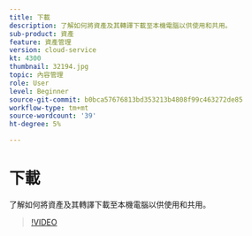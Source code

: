 ```yaml
---
title: 下載
description: 了解如何將資產及其轉譯下載至本機電腦以供使用和共用。
sub-product: 資產
feature: 資產管理
version: cloud-service
kt: 4300
thumbnail: 32194.jpg
topic: 內容管理
role: User
level: Beginner
source-git-commit: b0bca57676813bd353213b4808f99c463272de85
workflow-type: tm+mt
source-wordcount: '39'
ht-degree: 5%

---
```



# 下載

了解如何將資產及其轉譯下載至本機電腦以供使用和共用。

>[!VIDEO](https://video.tv.adobe.com/v/35090/?quality=12&learn=on&hidetitle=true)
